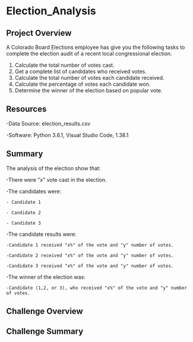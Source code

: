# Election_Analysis

## Project Overview
A Colorado Board Elections employee has give you the following tasks to complete the election audit of a recent local congressional election.

1. Calculate the total number of votes cast.
2. Get a complete list of candidates who received votes.
3. Calculate the total number of votes each candidate received.
4. Calculate the percentage of votes each candidate won.
5. Determine the winner of the election based on popular vote.

## Resources
-Data Source: election_results.csv

-Software: Python 3.6.1, Visual Studio Code, 1.38.1

## Summary 
The analysis of the election show that:

-There were "x" vote cast in the election.

-The candidates were:
    
    - Candidate 1
    
    - Candidate 2
    
    - Candidate 3
 
 -The candidate results were:
    
    -Candidate 1 received "x%" of the vote and "y" number of votes.
    
    -Candidate 2 received "x%" of the vote and "y" number of votes.
    
    -Candidate 3 received "x%" of the vote and "y" number of votes.
 
 -The winner of the election was:
    
    -Candidate (1,2, or 3), who received "x%" of the vote and "y" number of votes.
  
  ## Challenge Overview
  
  ## Challenge Summary
